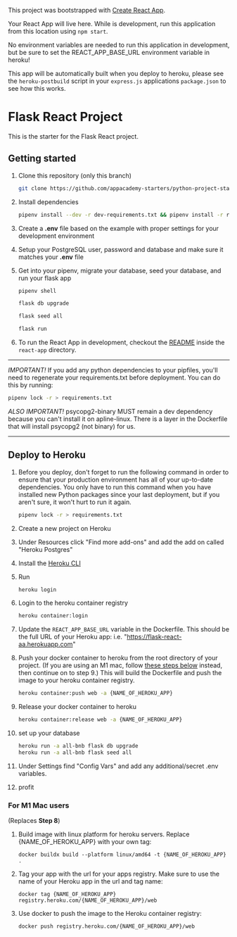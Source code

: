 This project was bootstrapped with [Create React App](https://github.com/facebook/create-react-app).

Your React App will live here.  While is development, run this application from this location using `npm start`.


No environment variables are needed to run this application in development, but be sure to set the REACT_APP_BASE_URL environment variable in heroku!

This app will be automatically built when you deploy to heroku, please see the `heroku-postbuild` script in your `express.js` applications `package.json` to see how this works.





# Flask React Project

This is the starter for the Flask React project.

## Getting started

1. Clone this repository (only this branch)

   ```bash
   git clone https://github.com/appacademy-starters/python-project-starter.git
   ```

2. Install dependencies

      ```bash
      pipenv install --dev -r dev-requirements.txt && pipenv install -r requirements.txt
      ```

3. Create a **.env** file based on the example with proper settings for your
   development environment
4. Setup your PostgreSQL user, password and database and make sure it matches your **.env** file

5. Get into your pipenv, migrate your database, seed your database, and run your flask app

   ```bash
   pipenv shell
   ```

   ```bash
   flask db upgrade
   ```

   ```bash
   flask seed all
   ```

   ```bash
   flask run
   ```

6. To run the React App in development, checkout the [README](./react-app/README.md) inside the `react-app` directory.

***
*IMPORTANT!*
   If you add any python dependencies to your pipfiles, you'll need to regenerate your requirements.txt before deployment.
   You can do this by running:

   ```bash
   pipenv lock -r > requirements.txt
   ```

*ALSO IMPORTANT!*
   psycopg2-binary MUST remain a dev dependency because you can't install it on apline-linux.
   There is a layer in the Dockerfile that will install psycopg2 (not binary) for us.
***

## Deploy to Heroku

1. Before you deploy, don't forget to run the following command in order to
ensure that your production environment has all of your up-to-date
dependencies. You only have to run this command when you have installed new
Python packages since your last deployment, but if you aren't sure, it won't
hurt to run it again.

   ```bash
   pipenv lock -r > requirements.txt
   ```

2. Create a new project on Heroku
3. Under Resources click "Find more add-ons" and add the add on called "Heroku Postgres"
4. Install the [Heroku CLI](https://devcenter.heroku.com/articles/heroku-command-line)


5. Run

   ```bash
   heroku login
   ```

6. Login to the heroku container registry

   ```bash
   heroku container:login
   ```

7. Update the `REACT_APP_BASE_URL` variable in the Dockerfile.
   This should be the full URL of your Heroku app: i.e. "https://flask-react-aa.herokuapp.com"
8. Push your docker container to heroku from the root directory of your project.
   (If you are using an M1 mac, follow [these steps below](#for-m1-mac-users) instead, then continue on to step 9.)
   This will build the Dockerfile and push the image to your heroku container registry.

   ```bash
   heroku container:push web -a {NAME_OF_HEROKU_APP}
   ```

9. Release your docker container to heroku

      ```bash
      heroku container:release web -a {NAME_OF_HEROKU_APP}
      ```

10. set up your database

      ```bash
      heroku run -a all-bnb flask db upgrade
      heroku run -a all-bnb flask seed all
      ```

11. Under Settings find "Config Vars" and add any additional/secret .env
variables.

12. profit

### For M1 Mac users

(Replaces **Step 8**)

1. Build image with linux platform for heroku servers. Replace
{NAME_OF_HEROKU_APP} with your own tag:

   ```bash=
   docker buildx build --platform linux/amd64 -t {NAME_OF_HEROKU_APP} .
   ```

2. Tag your app with the url for your apps registry. Make sure to use the name
of your Heroku app in the url and tag name:

   ```bash=2
   docker tag {NAME_OF_HEROKU_APP} registry.heroku.com/{NAME_OF_HEROKU_APP}/web
   ```

3. Use docker to push the image to the Heroku container registry:

   ```bash=3
   docker push registry.heroku.com/{NAME_OF_HEROKU_APP}/web
   ```
